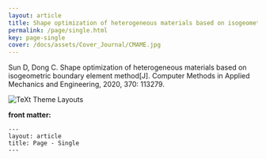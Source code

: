 ```yaml
---
layout: article
title: Shape optimization of heterogeneous materials based on isogeometric boundary element method
permalink: /page/single.html
key: page-single
cover: /docs/assets/Cover_Journal/CMAME.jpg
---
```


Sun D, Dong C. Shape optimization of heterogeneous materials based on
isogeometric boundary element method[J]. Computer Methods in Applied
Mechanics and Engineering, 2020, 370: 113279.

<!--more-->

![TeXt Theme Layouts](https://raw.githubusercontent.com/kitian616/jekyll-TeXt-theme/master/screenshots/TeXt-layouts.png)

**front matter:**

    ---
    layout: article
    title: Page - Single
    ---
